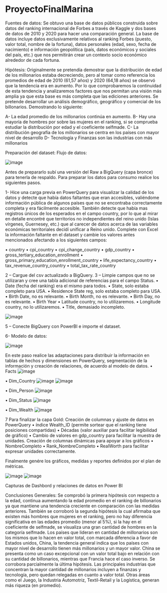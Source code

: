 # ProyectoFinalMarina

Fuentes de datos: 
Se obtuvo una base de datos públicos construida sobre datos del ranking internacional de Forbes a través de Kaggle y dos bases de datos de 2010 y 2020 para hacer una comparación general.
La base de datos incluye datos exclusivamente relativos al ranking Forbes (puesto, valor total, nombre de la fortuna), datos personales (edad, sexo, fecha de nacimiento) e información geopolítica (país, datos económicos y sociales del país, etc.) que nos permitirán crear un contexto socio económico alrededor de cada fortuna.


Hipótesis:
Originalmente se pretendía demostrar que la distribución de edad de los millonarios estaba decreciendo, pero al tomar como referencia los promedios de edad de 2010 (61,57 años) y 2020 (64,18 años) se observó que la tendencia era en aumento. Por lo que comprobaremos la continuidad de esta tendencia y analizaremos factores que nos permitan una visión más amplia ya que esta base es más completa que las ediciones anteriores.
Se pretende desarrollar un análisis demográfico, geográfico y comercial de los billonarios.
Demostrando lo siguiente:


A- La edad promedio de los millonarios continúa en aumento.
B- Hay una mayoría de hombres por sobre las mujeres en el ranking, si se comprueba estudiar la distribución por edad y el coeficiente selfmade.
C- La distribución geografía de los millonarios se centra en los países con mayor nivel de desarrollo
D- Tecnología y Finanzas son las industrias con más millonarios




Preparación del dataset:
Flujo de datos:

 ![image](https://github.com/DataMarina4/ProyectoFinalMarina/assets/96702261/93b3789d-5ac4-41ca-81dd-216ab67a40ea)


Antes de prepararlo subí una versión del Raw a BigQuery (capa bronce) para tenerla de respaldo.
Para preparar los datos para consumo realice los siguientes pasos. 

1- Hice una carga  previa en PowerQuery para visualizar la calidad de los datos y detecte que había datos faltantes que eran accesibles, valiéndome información pública de algunos países que no se encontraba correctamente completa y era fácilmente accesible.
También detecte que había mas registros únicos de los esperados en el campo country, por lo que al mirar en detalle encontré que territorios no independientes del reino unido (Islas vírgenes, Guernesey, etc.) que al carecer de datos acerca de las variables económicas territoriales decidí unificar a Reino unido. 
Complete con Excel la información faltante en el dataset y cambie los valores antes mencionados afectando a los siguientes campos:

•	country
•	cpi_country
•	cpi_change_country
•	gdp_country
•	gross_tertiary_education_enrollment
•	gross_primary_education_enrollment_country
•	life_expectancy_country
•	tax_revenue_country_country
•	total_tax_rate_country

2 – Cargue del csv actualizado a BigQuery.
3 – Limpie campos que no se utilizaran y cree una tabla adicional de referencias para el campo Status.
•	Date (fecha del ranking) era el mismo para todos.
•	State, solo estaba completo para USA.
•	Residence State reg, solo estaba completo para USA.
•	Birth Date, no es relevante.
•	Birth Month, no es relevante.
•	Birth Day, no es relevante.
•	Birth Year
•	Latitude country, no lo utilizaremos.
•	Longitude country, no lo utilizaremos.
•	Title, demasiado incompleto.

![image](https://github.com/DataMarina4/ProyectoFinalMarina/assets/96702261/204550e5-9b0c-40b3-a2a8-3e81f59122a0)


 
5 – Conecte BigQuery con PowerBI e importe el dataset.

6- Modelo de datos:

![image](https://github.com/DataMarina4/ProyectoFinalMarina/assets/96702261/be4f53c0-8318-4070-aa0b-60e15bc2790d)

   
En este paso realice las adaptaciones para distribuir la información en tablas de hechos y dimensiones en PowerQuery, segmentación de la información y creación de relaciones, de acuerdo al modelo de datos.
•	Facts
![image](https://github.com/DataMarina4/ProyectoFinalMarina/assets/96702261/b93971cd-2564-40eb-bbfa-1abc115080b7)

 
•	Dim_Country
 ![image](https://github.com/DataMarina4/ProyectoFinalMarina/assets/96702261/baaf0a1f-ea98-4723-b8b1-2269cb79ba55)
![image](https://github.com/DataMarina4/ProyectoFinalMarina/assets/96702261/99a38785-993d-4cd6-9140-d019e66b5b93)

 
•	Dim_Person
 ![image](https://github.com/DataMarina4/ProyectoFinalMarina/assets/96702261/9a6d0781-4165-451a-b216-b3995980b037)

•	Dim_Status
 ![image](https://github.com/DataMarina4/ProyectoFinalMarina/assets/96702261/f54e2618-6a8e-4f23-a29f-24a8a19975de)

•	Dim_Wealth
![image](https://github.com/DataMarina4/ProyectoFinalMarina/assets/96702261/f62f5ef7-a7bc-43eb-a774-2f87c9677adc)

 
7 Para finalizar la capa Gold:
 Creación de columnas y ajuste de datos en PowerQuery
•	índice Wealth_ID (permite sortear que el ranking tiene posiciones compartidas)
•	Décadas (valor auxiliar para facilitar legibilidad de gráfico)
•	Cambio de valores en gdp_country para facilitar la muestra de unidades.
Creación de columnas dinámicas para apoyar a los gráficos
•	NombreCompleto
•	Rank_NombreCompleto
•	RealWorth para facilitar expresar unidades correctamente.

Finalmente genére los  gráficos, medidas y reportes definidos por el plan de métricas.

![image](https://github.com/DataMarina4/ProyectoFinalMarina/assets/96702261/98e139db-fcdc-43ca-b86a-3396328fcd8e)
 ![image](https://github.com/DataMarina4/ProyectoFinalMarina/assets/96702261/6aa8dac0-222a-4e10-ba5a-40c6c73d8c47)

 
Capturas de Dashbord y relaciones de datos en Power BI
 


 
 
    
 
 

Conclusiones Generales: 
Se comprobó la primera hipótesis con respecto a la edad, continua aumentando la edad promedio en el ranking de billonarios ya que mantiene una tendencia creciente en comparación con las medidas anteriores.
También se corroboró la segunda hipótesis la cual afirmaba que existen más hombres que mujeres en el ranking, pero no hay diferencia significativa en las edades promedio (menor al 5%), si la hay en el coeficiente de selfmade, se visualiza una gran cantidad de hombres en la categoría selfmade.
Los países que lideran en cantidad de millonarios son los mismos que lo hacen en valor total, con marcada diferencia a favor de Estados unidos, China, la tendencia general indica que los países con mayor nivel de desarrollo tienen más millonarios y un mayor valor.
China se presenta como un caso excepcional con un valor total bajo en relación con su cantidad de billonarios, mientras que Francia hace el caso inverso.
Se corrobora parcialmente la última hipótesis. Las principales industrias que concentran la mayor cantidad de millonarios incluyen a finanzas y tecnología, pero quedan relegadas en cuanto a valor total. Otras áreas como el Juego, la Industria Automotriz, Textil-Retail y la Logística, generan más riqueza (en promedio).



